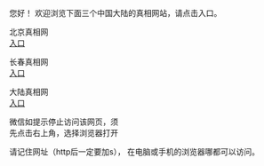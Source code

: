
  您好！ 欢迎浏览下面三个中国大陆的真相网站，请点击入口。 <br/>


   
   北京真相网<br/>
<a href="The" id="bjLink" rel="nofollow">入口</a>

  长春真相网<br/>
<a href="The" id="ccLink" rel="nofollow">入口</a>

   大陆真相网<br/>
<a href="The" id="dlLink" rel="nofollow">入口</a>






  微信如提示停止访问该网页，须<br/>
  先点击右上角，选择浏览器打开<br/>

  请记住网址（http后一定要加s）， 在电脑或手机的浏览器哪都可以访问。

